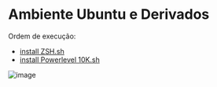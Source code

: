 # Ambiente Ubuntu e Derivados

Ordem de execução: 
- [install ZSH.sh](https://github.com/walisoncm/ambiente/raw/main/ubuntu/install%20ZSH.sh)
- [install Powerlevel 10K.sh](https://github.com/walisoncm/ambiente/raw/main/ubuntu/install%20Powerlevel%2010K.sh)

![image](https://user-images.githubusercontent.com/8380253/164942216-d3e59bf7-8cbb-47ec-be8b-53a4686fb016.png)

